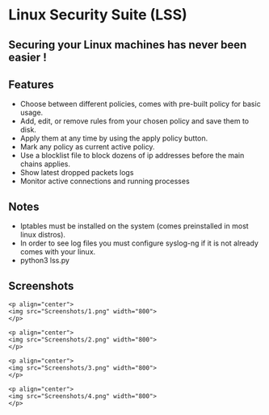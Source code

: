 # Linux Security Suite (LSS)
## Securing your Linux machines has never been easier !

## Features
- Choose between different policies, comes with pre-built policy for basic usage.
- Add, edit, or remove rules from your chosen policy and save them to disk.
- Apply them at any time by using the apply policy button.
- Mark any policy as current active policy.
- Use a blocklist file to block dozens of ip addresses before the main chains applies.
- Show latest dropped packets logs
- Monitor active connections and running processes

## Notes
- Iptables must be installed on the system (comes preinstalled in most linux distros).
- In order to see log files you must configure syslog-ng if it is not already comes with your linux.
- python3 lss.py

## Screenshots

```
<p align="center">
<img src="Screenshots/1.png" width="800">
</p>

<p align="center">
<img src="Screenshots/2.png" width="800">
</p>

<p align="center">
<img src="Screenshots/3.png" width="800">
</p>

<p align="center">
<img src="Screenshots/4.png" width="800">
</p>

```
